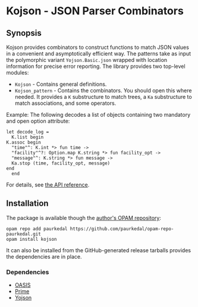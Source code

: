 # Kojson - JSON Parser Combinators

## Synopsis

Kojson provides combinators to construct functions to match JSON values in a
convenient and asymptotically efficient way.  The patterns take as input the
polymorphic variant `Yojson.Basic.json` wrapped with location information
for precise error reporting.  The library provides two top-level modules:

  * `Kojson` - Contains general definitions.
  * `Kojson_pattern` - Contains the combinators. You should open this where
    needed.  It provides a `K` substructure to match trees, a `Ka`
    substructure to match associations, and some operators.

Example:  The following decodes a list of objects containing two mandatory
and open option attribute:

    let decode_log =
      K.list begin
	K.assoc begin
	  "time"^: K.int *> fun time ->
	  "facility"^?: Option.map K.string *> fun facility_opt ->
	  "message"^: K.string *> fun message ->
	  Ka.stop (time, facility_opt, message)
	end
      end

For details, see [the API reference](http://paurkedal.github.io/ocaml-kojson/).

## Installation

The package is available though the [author's OPAM repository][1]:

    opam repo add paurkedal https://github.com/paurkedal/opam-repo-paurkedal.git
    opam install kojson

It can also be installed from the GitHub-generated release tarballs provides
the dependencies are in place.

### Dependencies

* [OASIS](http://oasis.forge.ocamlcore.org/)
* [Prime](https://github.com/paurkedal/ocaml-prime)
* [Yojson](http://mjambon.com/yojson.html)

[1]: https://github.com/paurkedal/opam-repo-paurkedal
